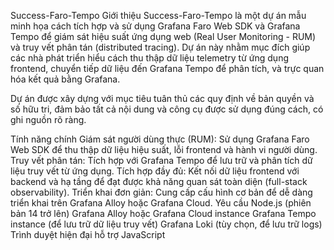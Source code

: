 Success-Faro-Tempo
Giới thiệu
Success-Faro-Tempo là một dự án mẫu minh họa cách tích hợp và sử dụng Grafana Faro Web SDK và Grafana Tempo để giám sát hiệu suất ứng dụng web (Real User Monitoring - RUM) và truy vết phân tán (distributed tracing). Dự án này nhằm mục đích giúp các nhà phát triển hiểu cách thu thập dữ liệu telemetry từ ứng dụng frontend, chuyển tiếp dữ liệu đến Grafana Tempo để phân tích, và trực quan hóa kết quả bằng Grafana.

Dự án được xây dựng với mục tiêu tuân thủ các quy định về bản quyền và số hữu tri, đảm bảo tất cả nội dung và công cụ được sử dụng đúng cách, có ghi nguồn rõ ràng.

Tính năng chính
Giám sát người dùng thực (RUM): Sử dụng Grafana Faro Web SDK để thu thập dữ liệu hiệu suất, lỗi frontend và hành vi người dùng.
Truy vết phân tán: Tích hợp với Grafana Tempo để lưu trữ và phân tích dữ liệu truy vết từ ứng dụng.
Tích hợp đầy đủ: Kết nối dữ liệu frontend với backend và hạ tầng để đạt được khả năng quan sát toàn diện (full-stack observability).
Triển khai đơn giản: Cung cấp cấu hình cơ bản để dễ dàng triển khai trên Grafana Alloy hoặc Grafana Cloud.
Yêu cầu
Node.js (phiên bản 14 trở lên)
Grafana Alloy hoặc Grafana Cloud instance
Grafana Tempo instance (để lưu trữ dữ liệu truy vết)
Grafana Loki (tùy chọn, để lưu trữ logs)
Trình duyệt hiện đại hỗ trợ JavaScript
